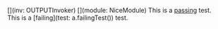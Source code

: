 [](inv: OUTPUTInvoker)
[](module: NiceModule)
This is a [passing](test:a.passingTest()) test.  
This is a [failing](test: a.failingTest()) test.
